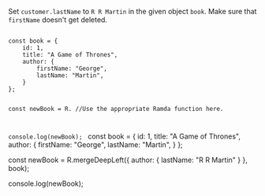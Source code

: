Set `customer.lastName` to `R R Martin` in the given object `book`. Make sure that `firstName` doesn't get deleted.

<codeblock language="javascript" type="exercise" testMode="fixedInput" packages="ramda">
<code>
const book = {
	id: 1,
	title: "A Game of Thrones",
	author: {
		firstName: "George",
		lastName: "Martin",
	}
};

const newBook = R. //Use the appropriate Ramda function here.

console.log(newBook);
</code>
<solution>
const book = {
  id: 1,
  title: "A Game of Thrones",
  author: {
    firstName: "George",
    lastName: "Martin",
  }
};

const newBook = R.mergeDeepLeft({
  author: {
    lastName: "R R Martin"
  }
}, book);

console.log(newBook);
</solution>
</codeblock>
